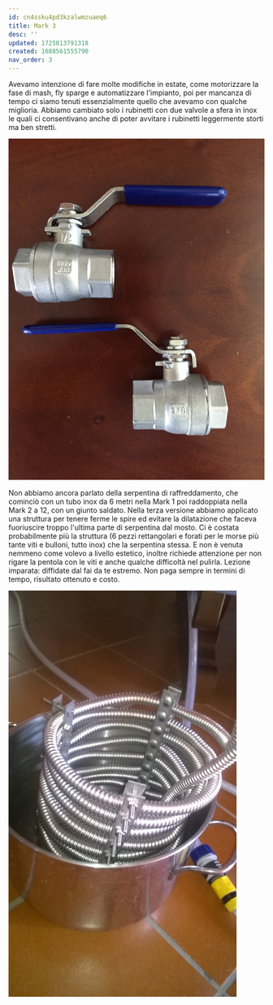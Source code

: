 ```yaml
---
id: cn4ssku4pd3kzalwmzuaeq6
title: Mark 3
desc: ''
updated: 1725813791318
created: 1688561555790
nav_order: 3
---
```

Avevamo intenzione di fare molte modifiche in estate, come motorizzare la fase di mash, fly sparge e automatizzare l'impianto, poi per mancanza di tempo ci siamo tenuti essenzialmente quello che avevamo con qualche miglioria.
Abbiamo cambiato solo i rubinetti con due valvole a sfera in inox le quali ci consentivano anche di poter avvitare i rubinetti leggermente storti ma ben stretti.

![valvole](./assets/images/valvole.jpg)

Non abbiamo ancora parlato della serpentina di raffreddamento, che cominciò con un tubo inox da 6 metri nella Mark 1 poi raddoppiata nella Mark 2 a 12, con un giunto saldato. Nella terza versione abbiamo applicato una struttura per tenere ferme le spire ed evitare la dilatazione che faceva fuoriuscire troppo l'ultima parte di serpentina dal mosto. Ci è costata probabilmente più la struttura (6 pezzi rettangolari e forati per le morse più tante viti e bulloni, tutto inox) che la serpentina stessa. E non è venuta nemmeno come volevo a livello estetico, inoltre richiede attenzione per non rigare la pentola con le viti e anche qualche difficoltà nel pulirla. Lezione imparata: diffidate dal fai da te estremo. Non paga sempre in termini di tempo, risultato ottenuto e costo.

![serpentina](./assets/images/serpentina.jpg)
